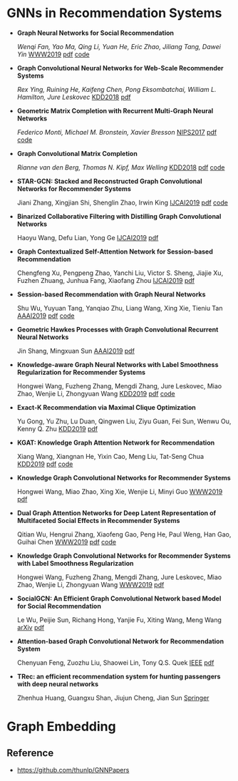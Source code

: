 # GNNs in Recommendation Systems

* **Graph Neural Networks for Social Recommendation** 

  *Wenqi Fan, Yao Ma, Qing Li, Yuan He, Eric Zhao, Jiliang Tang, Dawei Yin* [WWW2019](  https://dl.acm.org/citation.cfm?id=3313488  ) [pdf](https://arxiv.org/pdf/1902.07243.pdf) [code]( https://github.com/Wang-Shuo/GraphRec_PyTorch )

* **Graph Convolutional Neural Networks for Web-Scale Recommender Systems** 

  *Rex Ying, Ruining He, Kaifeng Chen, Pong Eksombatchai, William L. Hamilton, Jure Leskovec* [KDD2018]( https://dl.acm.org/citation.cfm?id=3219890 ) [pdf](https://arxiv.org/pdf/1806.01973.pdf)

* **Geometric Matrix Completion with Recurrent Multi-Graph Neural Networks** 

   *Federico Monti,  Michael M. Bronstein,  Xavier Bresson* [NIPS2017]( https://dl.acm.org/citation.cfm?id=3295127 ) [pdf](https://papers.nips.cc/paper/6960-geometric-matrix-completion-with-recurrent-multi-graph-neural-networks.pdf) [code]( https://github.com/fmonti/mgcnn )

* **Graph Convolutional Matrix Completion** 

  *Rianne van den Berg, Thomas N. Kipf, Max Welling* [KDD2018]( https://arxiv.org/abs/1706.02263 ) [pdf](https://www.kdd.org/kdd2018/files/deep-learning-day/DLDay18_paper_32.pdf) [code]( https://github.com/riannevdberg/gc-mc )

* **STAR-GCN: Stacked and Reconstructed Graph Convolutional Networks for Recommender Systems**

   Jiani Zhang, Xingjian Shi, Shenglin Zhao, Irwin King [IJCAI2019](https://dl.acm.org/citation.cfm?id=3367634) [pdf](https://www.ijcai.org/proceedings/2019/0592.pdf) [code](https://github.com/jennyzhang0215/STAR-GCN)

* **Binarized Collaborative Filtering with Distilling Graph Convolutional Networks**

   Haoyu Wang, Defu Lian, Yong Ge [IJCAI2019](https://dl.acm.org/citation.cfm?id=3367471.3367711) [pdf](https://www.ijcai.org/proceedings/2019/0667.pdf) 

* **Graph Contextualized Self-Attention Network for Session-based Recommendation**

   Chengfeng Xu, Pengpeng Zhao, Yanchi Liu, Victor S. Sheng, Jiajie Xu, Fuzhen Zhuang, Junhua Fang, Xiaofang Zhou [IJCAI2019](https://www.ijcai.org/proceedings/2019/547) [pdf](https://www.ijcai.org/proceedings/2019/0547.pdf) 

* **Session-based Recommendation with Graph Neural Networks**

   Shu Wu, Yuyuan Tang, Yanqiao Zhu, Liang Wang, Xing Xie, Tieniu Tan [AAAI2019](https://aaai.org/ojs/index.php/AAAI/article/view/3804) [pdf](https://aaai.org/ojs/index.php/AAAI/article/download/3804/3682) [code](https://github.com/CRIPAC-DIG/SR-GNN)

* **Geometric Hawkes Processes with Graph Convolutional Recurrent Neural Networks**

   Jin Shang, Mingxuan Sun [AAAI2019](https://aaai.org/ojs/index.php/AAAI/article/view/4416) [pdf](https://aaai.org/ojs/index.php/AAAI/article/download/4416/4294)

* **Knowledge-aware Graph Neural Networks with Label Smoothness Regularization for Recommender Systems**

   Hongwei Wang, Fuzheng Zhang, Mengdi Zhang, Jure Leskovec, Miao Zhao, Wenjie Li, Zhongyuan Wang [KDD2019](https://dl.acm.org/citation.cfm?id=3292500.3330836) [pdf](https://arxiv.org/pdf/1905.04413.pdf) [code](https://github.com/hwwang55/KGNN-LS)

* **Exact-K Recommendation via Maximal Clique Optimization**

   Yu Gong, Yu Zhu, Lu Duan, Qingwen Liu, Ziyu Guan, Fei Sun, Wenwu Ou, Kenny Q. Zhu [KDD2019](https://dl.acm.org/citation.cfm?doid=3292500.3330832) [pdf](https://arxiv.org/pdf/1905.07089.pdf)

* **KGAT: Knowledge Graph Attention Network for Recommendation**

    Xiang Wang, Xiangnan He, Yixin Cao, Meng Liu, Tat-Seng Chua [KDD2019](https://dl.acm.org/citation.cfm?doid=3292500.3330989) [pdf](https://arxiv.org/pdf/1905.07854.pdf) [code](https://github.com/xiangwang1223/knowledge_graph_attention_network)

* **Knowledge Graph Convolutional Networks for Recommender Systems** 

   Hongwei Wang, Miao Zhao, Xing Xie, Wenjie Li, Minyi Guo [WWW2019](https://dl.acm.org/citation.cfm?id=3313417) [pdf](https://arxiv.org/pdf/1904.12575.pdf)

* **Dual Graph Attention Networks for Deep Latent Representation of Multifaceted Social Effects in Recommender Systems** 

   Qitian Wu, Hengrui Zhang, Xiaofeng Gao, Peng He, Paul Weng, Han Gao, Guihai Chen [WWW2019](https://dl.acm.org/citation.cfm?id=3313442) [pdf](https://arxiv.org/pdf/1903.10433.pdf) [code](https://github.com/echo740/DANSER-WWW-19)

* **Knowledge Graph Convolutional Networks for Recommender Systems with Label Smoothness Regularization** 

   Hongwei Wang, Fuzheng Zhang, Mengdi Zhang, Jure Leskovec, Miao Zhao, Wenjie Li, Zhongyuan Wang [WWW2019]() [pdf](https://arxiv.org/pdf/1905.04413.pdf) 
   
* **SocialGCN: An Efficient Graph Convolutional Network based Model for Social Recommendation** 

   Le Wu, Peijie Sun, Richang Hong, Yanjie Fu, Xiting Wang, Meng Wang [arXiv](https://arxiv.org/abs/1811.02815) [pdf](https://arxiv.org/pdf/1811.02815.pdf)
   
* **Attention-based Graph Convolutional Network for Recommendation System**

   Chenyuan Feng, Zuozhu Liu, Shaowei Lin, Tony Q.S. Quek [IEEE](https://ieeexplore.ieee.org/abstract/document/8683050) [pdf](http://150.162.46.34:8080/icassp2019/ICASSP2019/pdfs/0007560.pdf)

* **TRec: an efficient recommendation system for hunting passengers with deep neural networks**

   Zhenhua Huang, Guangxu Shan, Jiujun Cheng, Jian Sun [Springer](https://link.springer.com/article/10.1007/s00521-018-3728-2)

# Graph Embedding



## Reference

* https://github.com/thunlp/GNNPapers 